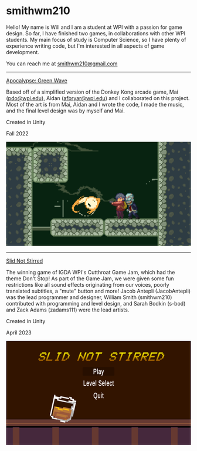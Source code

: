 # smithwm210

Hello! My name is Will and I am a student at WPI with a passion for game design. So far, I have finished two games, in collaborations with other WPI students. My main focus of study is Computer Science, so I have plenty of experience writing code, but I'm interested in all aspects of game development.

You can reach me at smithwm210@gmail.com

-------------------------------------

[Apocalypse: Green Wave](https://smithwm210.github.io/green-wave/Releases-builds/index.html)

Based off of a simplified version of the Donkey Kong arcade game, Mai (pdo@wpi.edu), Aidan (afbryar@wpi.edu) and I collaborated on this project. Most of the art is from Mai, Aidan and I wrote the code, I made the music, and the final level design was by myself and Mai.

Created in Unity

Fall 2022

![Game Screenshot](/Assets/green-wave-img1.png)

-------------------------------------

[Slid Not Stirred](https://smithwm210.github.io/slid-not-stirred/Releases-builds/index.html)

The winning game of IGDA WPI's Cutthroat Game Jam, which had the theme Don't Stop! As part of the Game Jam, we were given some fun restrictions like all sound effects originating from our voices, poorly translated subtitles, a "mute" button and more! Jacob Antepli (JacobAntepli) was the lead programmer and designer, William Smith (smithwm210) contributed with programming and level design, and Sarah Bodkin (s-bod) and Zack Adams (zadams111) were the lead artists.

Created in Unity

April 2023

![Game Screenshot](/Assets/sns-img1.png)
